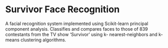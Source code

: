 # Survivor Face Recognition
A facial recognition system implemented using Scikit-learn principal component analysis. Classifies and compares faces to those of 839 contestants from the TV show ‘Survivor’ using k- nearest-neighbors and k-means clustering algorithms.
